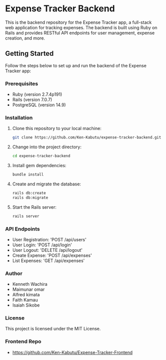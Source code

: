 # Expense Tracker Backend

This is the backend repository for the Expense Tracker app, a full-stack web application for tracking expenses. The backend is built using Ruby on Rails and provides RESTful API endpoints for user management, expense creation, and more.

## Getting Started

Follow the steps below to set up and run the backend of the Expense Tracker app:

### Prerequisites

- Ruby (version 2.7.4p191)
- Rails (version  7.0.7)
- PostgreSQL (version 14.9)

### Installation

1. Clone this repository to your local machine:

   ```bash
   git clone https://github.com/Ken-Kabutu/expense-tracker-backend.git

2. Change into the project directory:

   ```bash
   cd expense-tracker-backend

3. Install gem dependencies:

   ```bash
   bundle install

4. Create and migrate the database:

   ```bash
   rails db:create
   rails db:migrate

5. Start the Rails server:

   ```bash
   rails server


### API Endpoints

* User Registration: 'POST /api/users'
* User Login: 'POST /api/login'
* User Logout: 'DELETE /api/logout'
* Create Expense: 'POST /api/expenses'
* List Expenses: 'GET /api/expenses'

### Author


* Kenneth Wachira
* Maimunar omar
* Alfred kimata
* Faith Kamau
* Isaiah Sikobe


### License

This project is licensed under the MIT License.

### Frontend Repo

* https://github.com/Ken-Kabutu/Expense-Tracker-Frontend
